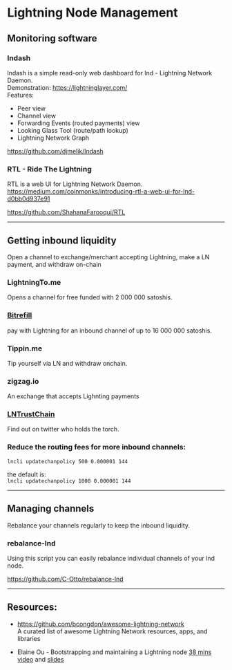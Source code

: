 # Lightning Node Management

## Monitoring software

### lndash

lndash is a simple read-only web dashboard for lnd - Lightning Network Daemon.  
Demonstration: https://lightninglayer.com/  
Features:

* Peer view
* Channel view
* Forwarding Events (routed payments) view
* Looking Glass Tool (route/path lookup)
* Lightning Network Graph

https://github.com/djmelik/lndash

### RTL - Ride The Lightning

RTL is a web UI for Lightning Network Daemon.  
https://medium.com/coinmonks/introducing-rtl-a-web-ui-for-lnd-d0bb0d937e91

https://github.com/ShahanaFarooqui/RTL

---
## Getting inbound liquidity

Open a channel to exchange/merchant accepting Lightning, make a LN payment, and withdraw on-chain

### LightningTo.me
Opens a channel for free funded with 2 000 000 satoshis.

### [Bitrefill](https://www.bitrefill.com/buy/lightning-channel/lightning/?hl=en)
pay with Lightning for an inbound channel of up to 16 000 000 satoshis.

### Tippin.me
Tip yourself via LN and withdraw onchain.

### zigzag.io
An exchange that accepts Lighnting payments

### [LNTrustChain](https://www.youtube.com/watch?v=89TSOayiqtA&feature=youtu.be)
Find out on twitter who holds the torch.

### Reduce the routing fees for more inbound channels:

```lncli updatechanpolicy 500 0.000001 144```

the default is:  
 ```lncli updatechanpolicy 1000 0.000001 144```

---
## Managing channels

Rebalance your channels regularly to keep the inbound liquidity.

### rebalance-lnd

Using this script you can easily rebalance individual channels of your lnd node.

https://github.com/C-Otto/rebalance-lnd


---
## Resources:
* https://github.com/bcongdon/awesome-lightning-network  
A curated list of awesome Lightning Network resources, apps, and libraries

* Elaine Ou - Bootstrapping and maintaining a Lightning node [38 mins video](https://www.youtube.com/watch?v=qX4Z3JY1094)
and [slides](https://lightningresidency.com/assets/presentations/Ou_Bootstrapping_and_Maintaining_a_Lightning_Node.pdf)
